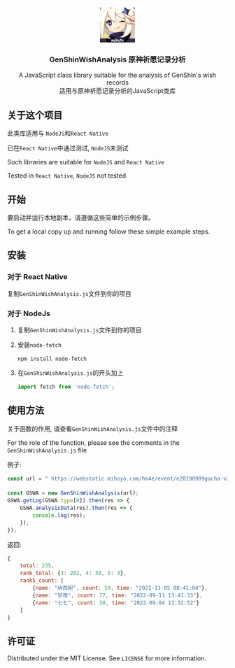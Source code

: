 <!-- PROJECT LOGO -->
<br />
<p align="center">
  <a href="https://github.com/FengZi-lv/GenShinWishAnalysis">
    <img src="images/logo.jpg" alt="Logo" width="80" height="80">
  </a>
<h3 align="center">GenShinWishAnalysis 原神祈愿记录分析</h3>

<p align="center">
A JavaScript class library suitable for the analysis of GenShin's wish records

<br/>
适用与原神祈愿记录分析的JavaScript类库
  </p>

</p>





<!-- ABOUT THE PROJECT -->

## 关于这个项目

此类库适用与 `NodeJS`和`React Native`

已在`React Native`中通过测试, `NodeJS`未测试

Such libraries are suitable for `NodeJS` and `React Native`

Tested in `React Native`, `NodeJS` not tested

<!-- GETTING STARTED -->

## 开始

要启动并运行本地副本，请遵循这些简单的示例步骤。

To get a local copy up and running follow these simple example steps.

## 安装

### 对于 React Native

复制`GenShinWishAnalysis.js`文件到你的项目


### 对于 NodeJs

1. 复制`GenShinWishAnalysis.js`文件到你的项目

2. 安装`node-fetch`
	```shell
	npm install node-fetch
	```
3. 在`GenShinWishAnalysis.js`的开头加上
	```javascript
	import fetch from 'node-fetch';
	```


<!-- USAGE EXAMPLES -->

## 使用方法

关于函数的作用, 请查看`GenShinWishAnalysis.js`文件中的注释

For the role of the function, please see the comments in the `GenShinWishAnalysis.js` file

例子:
```javascript
const url = " https://webstatic.mihoyo.com/hk4e/event/e20190909gacha-v2/index.html?xxxxxxxxxxxxxxxxxxxxxxxxxxxxxxxx"

const GSWA = new GenShinWishAnalysis(url);
GSWA.getLog(GSWA.type[0]).then(res => {
	GSWA.analysisData(res).then(res => {
		console.log(res);
	});
});
```

返回:
```javascript
{
    total: 235,
    rank_total: {3: 202, 4: 30, 5: 3},
    rank5_count: [
		{name: "纳西妲", count: 59, time: "2022-11-05 08:41:04"},
		{name: "甘雨", count: 77, time: "2022-09-11 13:41:33"},
		{name: "七七", count: 30, time: "2022-09-04 13:32:52"}
    ]
}
```

<!-- LICENSE -->

## 许可证

Distributed under the MIT License. See `LICENSE` for more information.

